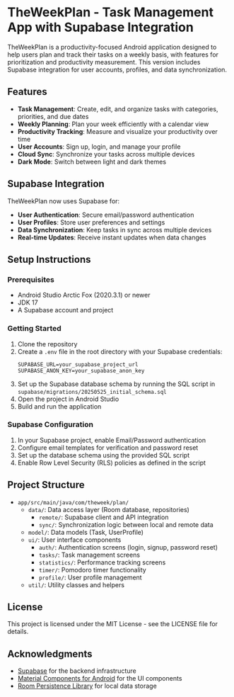 # TheWeekPlan - Task Management App with Supabase Integration

TheWeekPlan is a productivity-focused Android application designed to help users plan and track their tasks on a weekly basis, with features for prioritization and productivity measurement. This version includes Supabase integration for user accounts, profiles, and data synchronization.

## Features

- **Task Management**: Create, edit, and organize tasks with categories, priorities, and due dates
- **Weekly Planning**: Plan your week efficiently with a calendar view
- **Productivity Tracking**: Measure and visualize your productivity over time
- **User Accounts**: Sign up, login, and manage your profile
- **Cloud Sync**: Synchronize your tasks across multiple devices
- **Dark Mode**: Switch between light and dark themes

## Supabase Integration

TheWeekPlan now uses Supabase for:

- **User Authentication**: Secure email/password authentication
- **User Profiles**: Store user preferences and settings
- **Data Synchronization**: Keep tasks in sync across multiple devices
- **Real-time Updates**: Receive instant updates when data changes

## Setup Instructions

### Prerequisites

- Android Studio Arctic Fox (2020.3.1) or newer
- JDK 17
- A Supabase account and project

### Getting Started

1. Clone the repository
2. Create a `.env` file in the root directory with your Supabase credentials:
   ```
   SUPABASE_URL=your_supabase_project_url
   SUPABASE_ANON_KEY=your_supabase_anon_key
   ```
3. Set up the Supabase database schema by running the SQL script in `supabase/migrations/20250525_initial_schema.sql`
4. Open the project in Android Studio
5. Build and run the application

### Supabase Configuration

1. In your Supabase project, enable Email/Password authentication
2. Configure email templates for verification and password reset
3. Set up the database schema using the provided SQL script
4. Enable Row Level Security (RLS) policies as defined in the script

## Project Structure

- `app/src/main/java/com/theweek/plan/`
  - `data/`: Data access layer (Room database, repositories)
    - `remote/`: Supabase client and API integration
    - `sync/`: Synchronization logic between local and remote data
  - `model/`: Data models (Task, UserProfile)
  - `ui/`: User interface components
    - `auth/`: Authentication screens (login, signup, password reset)
    - `tasks/`: Task management screens
    - `statistics/`: Performance tracking screens
    - `timer/`: Pomodoro timer functionality
    - `profile/`: User profile management
  - `util/`: Utility classes and helpers

## License

This project is licensed under the MIT License - see the LICENSE file for details.

## Acknowledgments

- [Supabase](https://supabase.com/) for the backend infrastructure
- [Material Components for Android](https://material.io/develop/android) for the UI components
- [Room Persistence Library](https://developer.android.com/training/data-storage/room) for local data storage
